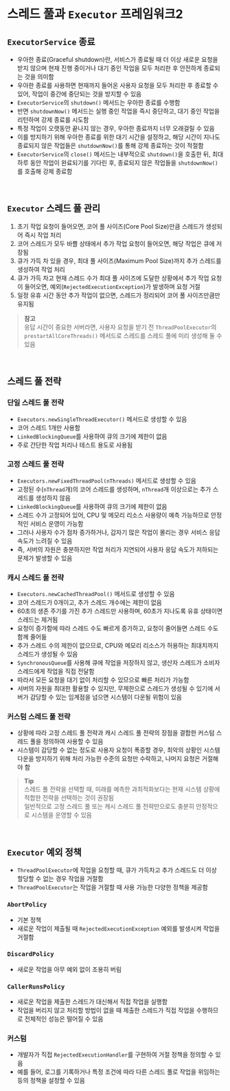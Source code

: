 # 스레드 풀과 `Executor` 프레임워크2

## `ExecutorService` 종료
- 우아한 종료(Graceful shutdown)란, 서비스가 종료될 때 더 이상 새로운 요청을 받지 않으며 현재 진행 중이거나 대기 중인 작업을 모두 처리한 후 안전하게 종료되는 것을 의미함
- 우아한 종료를 사용하면 현재까지 들어온 사용자 요청을 모두 처리한 후 종료할 수 있어, 작업이 중간에 중단되는 것을 방지할 수 있음
- `ExecutorService`의 `shutdown()` 메서드는 우아한 종료를 수행함
- 반면 `shutdownNow()` 메서드는 실행 중인 작업을 즉시 중단하고, 대기 중인 작업을 리턴하며 강제 종료를 시도함
- 특정 작업이 오랫동안 끝나지 않는 경우, 우아한 종료까지 너무 오래걸릴 수 있음
- 이를 방지하기 위해 우아한 종료를 위한 대기 시간을 설정하고, 해당 시간이 지나도 종료되지 않은 작업들은 `shutdownNow()`를 통해 강제 종료하는 것이 적절함
- `ExecutorService`의 `close()` 메서드는 내부적으로 `shutdown()`을 호출한 뒤, 최대 하루 동안 작업이 완료되기를 기다린 후, 종료되지 않은 작업들을 `shutdownNow()`를 호출해 강제 종료함

<br>

## `Executor` 스레드 풀 관리
1. 초기 작업 요청이 들어오면, 코어 풀 사이즈(Core Pool Size)만큼 스레드가 생성되어 즉시 작업 처리
2. 코어 스레드가 모두 바쁠 상태에서 추가 작업 요청이 들어오면, 해당 작업은 큐에 저장됨
3. 큐가 가득 차 있을 경우, 최대 풀 사이즈(Maximum Pool Size)까지 추가 스레드를 생성하여 작업 처리
4. 큐가 가득 차고 현재 스레드 수가 최대 풀 사이즈에 도달한 상황에서 추가 작업 요청이 들어오면, 예외(`RejectedExecutionException`)가 발생하며 요청 거절 
5. 일정 유휴 시간 동안 추가 작업이 없으면, 스레드가 정리되어 코어 풀 사이즈만큼만 유지됨

> **참고**  
> 응답 시간이 중요한 서버라면, 사용자 요청을 받기 전 `ThreadPoolExecutor`의 `prestartAllCoreThreads()` 메서드로 스레드를 스레드 풀에 미리 생성해 둘 수 있음

<br>

## 스레드 풀 전략

### 단일 스레드 풀 전략
- `Executors.newSingleThreadExecutor()` 메서드로 생성할 수 있음
- 코어 스레드 1개만 사용함
- `LinkedBlockingQueue`를 사용하여 큐의 크기에 제한이 없음
- 주로 간단한 작업 처리나 테스트 용도로 사용됨 

### 고정 스레드 풀 전략
- `Executors.newFixedThreadPool(nThreads)` 메서드로 생성할 수 있음
- 고정된 수(`nThread`개)의 코어 스레드를 생성하며, `nThread`개 이상으로는 추가 스레드를 생성하지 않음
- `LinkedBlockingQueue`를 사용하여 큐의 크기에 제한이 없음 
- 스레드 수가 고정되어 있어, CPU 및 메모리 리소스 사용량이 예측 가능하므로 안정적인 서비스 운영이 가능함
- 그러나 사용자 수가 점차 증가하거나, 갑자기 많은 작업이 몰리는 경우 서비스 응답 속도가 느려질 수 있음
- 즉, 서버의 자원은 충분하지만 작업 처리가 지연되어 사용자 응답 속도가 저하되는 문제가 발생할 수 있음

### 캐시 스레드 풀 전략
- `Executors.newCachedThreadPool()` 메서드로 생성할 수 있음
- 코어 스레드가 0개이고, 추가 스레드 개수에는 제한이 없음
- 60초의 생존 주기를 가진 추가 스레드만 사용하며, 60초가 지나도록 유휴 상태이면 스레드는 제거됨
- 요청이 증가함에 따라 스레드 수도 빠르게 증가하고, 요청이 줄어들면 스레드 수도 함께 줄어듦
- 추가 스레드 수의 제한이 없으므로, CPU와 메모리 리소스가 허용하는 최대치까지 스레드가 생성될 수 있음
- `SynchronousQueue`를 사용해 큐에 작업을 저장하지 않고, 생산자 스레드가 소비자 스레드에게 작업을 직접 전달함
- 따라서 모든 요청을 대기 없이 처리할 수 있므으로 빠른 처리가 가능함
- 서버의 자원을 최대한 활용할 수 있지만, 무제한으로 스레드가 생성될 수 있기에 서버가 감당할 수 있는 임계점을 넘으면 시스템이 다운될 위험이 있음

### 커스텀 스레드 풀 전략 
- 상황에 따라 고정 스레드 풀 전략과 캐시 스레드 풀 전략의 장점을 결합한 커스텀 스레드 풀을 정의하여 사용할 수 있음
- 시스템이 감당할 수 없는 정도로 사용자 요청이 폭증할 경우, 최악의 상황인 시스템 다운을 방지하기 위해 처리 가능한 수준의 요청만 수락하고, 나머지 요청은 거절해야 함

> **Tip**  
> 스레드 풀 전략을 선택할 때, 미래를 예측한 과최적화보다는 현재 시스템 상황에 적합한 전략을 선택하는 것이 권장됨  
> 일반적으로 고정 스레드 풀 또는 캐시 스레드 풀 전략만으로도 충분히 안정적으로 시스템을 운영할 수 있음

<br>

## `Executor` 예외 정책
- `ThreadPoolExecutor`에 작업을 요청할 때, 큐가 가득차고 추가 스레드도 더 이상 할당할 수 없는 경우 작업을 거절함
- `ThreadPoolExecutor`는 작업을 거절할 때 사용 가능한 다양한 정책을 제공함

### `AbortPolicy`
- 기본 정책
- 새로운 작업이 제출될 때 `RejectedExecutionException` 예외를 발생시켜 작업을 거절함

### `DiscardPolicy`
- 새로운 작업을 아무 예외 없이 조용히 버림

### `CallerRunsPolicy`
- 새로운 작업을 제출한 스레드가 대신해서 직접 작업을 실행함
- 작업을 버리지 않고 처리할 방법이 없을 때 제출한 스레드가 직접 작업을 수행하므로 전체적인 성능은 떨어질 수 있음

### 커스텀
- 개발자가 직접 `RejectedExecutionHandler`를 구현하여 거절 정책을 정의할 수 있음
- 예를 들어, 로그를 기록하거나 특정 조건에 따라 다른 스레드 풀로 작업을 위임하는 등의 정책을 설정할 수 있음
